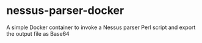 # nessus-parser-docker
A simple Docker container to invoke a Nessus parser Perl script and export the output file as Base64
